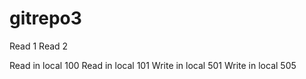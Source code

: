 # gitrepo3
Read 1
Read 2


Read in local 100
Read in local 101
Write in local 501
Write in local 505